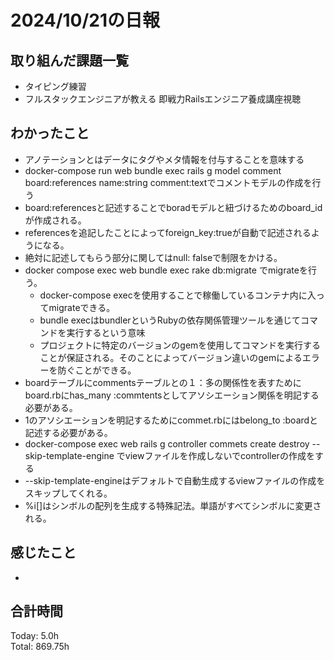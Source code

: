 # 2024/10/21の日報
## 取り組んだ課題一覧
* タイピング練習
* フルスタックエンジニアが教える 即戦力Railsエンジニア養成講座視聴
## わかったこと
*   アノテーションとはデータにタグやメタ情報を付与することを意味する
*   docker-compose run web bundle exec rails g model comment board:references name:string comment:textでコメントモデルの作成を行う
  *   board:referencesと記述することでboradモデルと紐づけるためのboard_idが作成される。
  *   referencesを追記したことによってforeign_key:trueが自動で記述されるようになる。
  *   絶対に記述してもらう部分に関してはnull: falseで制限をかける。
* docker compose exec web bundle exec rake db:migrate でmigrateを行う。
  * docker-compose execを使用することで稼働しているコンテナ内に入ってmigrateできる。
  * bundle execはbundlerというRubyの依存関係管理ツールを通じてコマンドを実行するという意味
  * プロジェクトに特定のバージョンのgemを使用してコマンドを実行することが保証される。そのことによってバージョン違いのgemによるエラーを防ぐことができる。
*  boardテーブルにcommentsテーブルとの１：多の関係性を表すためにboard.rbにhas_many :commtentsとしてアソシエーション関係を明記する必要がある。
*  1のアソシエーションを明記するためにcommet.rbにはbelong_to :boardと記述する必要がある。
*  docker-compose exec web rails g controller commets create destroy  --skip-template-engine でviewファイルを作成しないでcontrollerの作成をする
  *  --skip-template-engineはデフォルトで自動生成するviewファイルの作成をスキップしてくれる。
*  %i[]はシンボルの配列を生成する特殊記法。単語がすべてシンボルに変更される。           
## 感じたこと
*  
## 合計時間  
Today: 5.0h<br>
Total: 869.75h
